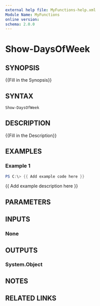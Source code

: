 ```yaml
---
external help file: MyFunctions-help.xml
Module Name: MyFunctions
online version:
schema: 2.0.0
---
```


# Show-DaysOfWeek

## SYNOPSIS
{{Fill in the Synopsis}}

## SYNTAX

```
Show-DaysOfWeek
```

## DESCRIPTION
{{Fill in the Description}}

## EXAMPLES

### Example 1
```powershell
PS C:\> {{ Add example code here }}
```

{{ Add example description here }}

## PARAMETERS

## INPUTS

### None


## OUTPUTS

### System.Object

## NOTES

## RELATED LINKS
